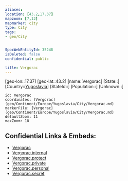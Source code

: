 ```yaml
---
aliases: 
location: [43.2,17.37]
mapzoom: [7,12] 
mapmarker: city 
type: City
tags:
- geo/City


SpocWebEntityId: 35248
isDeleted: false
confidential: public

title: Vergorac
---
```

[geo-lon::17.37]
[geo-lat::43.2]
[name::Vergorac]
[State::]
[Country::[Yugoslavia](geo/Continent/Europe/Yugoslavia.md)]
[StateId::]
[Population::]
[Unknown::]


```leaflet
id: Vergorac
coordinates: [Vergorac](geo/Continent/Europe/Yugoslavia/City/Vergorac.md)
markerFile: [Vergorac](geo/Continent/Europe/Yugoslavia/City/Vergorac.md)
defaultZoom: 11 
maxZoom: 18
```


## Confidential Links & Embeds: 
- [Vergorac](../../../../../../_public/geo/Continent/Europe/Yugoslavia/City/Vergorac.md) 
- [Vergorac.internal](../../../../../../_internal/geo/Continent/Europe/Yugoslavia/City/Vergorac.internal.md) 
- [Vergorac.protect](../../../../../../_protect/geo/Continent/Europe/Yugoslavia/City/Vergorac.protect.md) 
- [Vergorac.private](../../../../../../_private/geo/Continent/Europe/Yugoslavia/City/Vergorac.private.md) 
- [Vergorac.personal](../../../../../../_personal/geo/Continent/Europe/Yugoslavia/City/Vergorac.personal.md) 
- [Vergorac.secret](../../../../../../_secret/geo/Continent/Europe/Yugoslavia/City/Vergorac.secret.md) 
